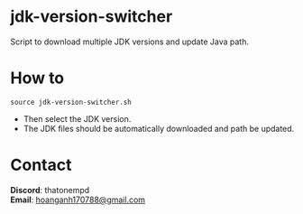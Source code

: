 # jdk-version-switcher
 Script to download multiple JDK versions and update Java path.


# How to

```
source jdk-version-switcher.sh
```

- Then select the JDK version.
- The JDK files should be automatically downloaded and path be updated.


# Contact
**Discord**: thatonempd <br/>
**Email**: hoanganh170788@gmail.com
